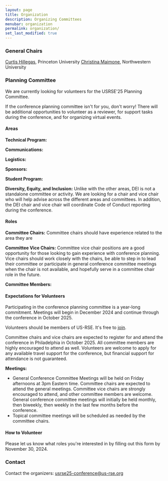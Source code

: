 ```yaml
---
layout: page
title: Organization
description: Organizing Committees
menubar: organization
permalink: organization/
set_last_modified: true
---
```


### General Chairs

[Curtis Hillegas](https://researchcomputing.princeton.edu/about/people-directory/curtis-hillegas), Princeton University
[Christina Maimone](https://www.it.northwestern.edu/departments/it-services-support/research/staff/maimone.html), Northwestern University

### Planning Committee

We are currently looking for volunteers for the USRSE'25 Planning Committee.

If the conference planning committee isn't for you, don't worry!  There will be additional opportunities to volunteer as a reviewer, for support tasks during the conference, and for organizing virtual events.  

#### Areas

**Technical Program:** 

**Communications:**

**Logistics:**

**Sponsors:**

**Student Program:**

**Diversity, Equity, and Inclusion:** Unlike with the other areas, DEI is not a standalone committee or activity.  We are looking for a chair and vice chair who will help advise across the different areas and committees.  In addition, the DEI chair and vice chair will coordinate Code of Conduct reporting during the conference.  

#### Roles

**Committee Chairs:** Committee chairs should have experience related to the area they are 

**Committee Vice Chairs:** Committee vice chair positions are a good opportunity for those looking to gain experience with conference planning.  Vice chairs should work closely with the chairs, be able to step in to lead their committee or participate in general conference committee meetings when the chair is not available, and hopefully serve in a committee chair role in the future.  

**Committee Members:**



#### Expectations for Volunteers

Participating in the conference planning committee is a year-long commitment.  Meetings will begin in December 2024 and continue through the conference in October 2025.

Volunteers should be members of US-RSE.  It's free to [join](https://us-rse.org/join).

Committee chairs and vice chairs are expected to register for and attend the conference in Philadelphia in October 2025.  All committee members are highly encouraged to attend as well.  Volunteers are welcome to apply for any available travel support for the conference, but financial support for attendance is not guaranteed.

**Meetings:** 
* General Conference Committee Meetings will be held on Friday afternoons at 3pm Eastern time.  Committee chairs are expected to attend the general meetings.  Committee vice chairs are strongly encouraged to attend, and other committee members are welcome.  General conference committee meetings will initially be held monthly, then biweekly, then weekly in the last few months before the conference.
* Topical committee meetings will be scheduled as needed by the committee chairs.



#### How to Volunteer

Please let us know what roles you're interested in by filling out this form by November 30, 2024.

### Contact

Contact the organizers: [usrse25-conference@us-rse.org](mailto:usrse25-conference@us-rse.org)
